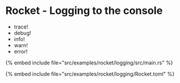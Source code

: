 # Rocket - Logging to the console

* trace!
* debug!
* info!
* warn!
* error!

{% embed include file="src/examples/rocket/logging/src/main.rs" %}

{% embed include file="src/examples/rocket/logging/Rocket.toml" %}


